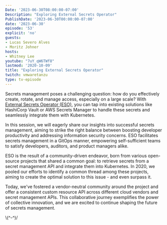 ```yaml
---
Date: '2023-06-30T08:00:00-07:00'
Description: "Exploring External Secrets Operator"
PublishDate: '2023-06-30T00:00:00-07:00'
date: '2023-06-30'
episode: '53'
explicit: 'no'
guests:
- Lucas Severo Alves
- Moritz Johner
hosts:
- Whitney Lee
youtube: "7uY_qW6TWf8"
lastmod: '2020-10-09'
title: "Exploring External Secrets Operator"
twitch: vmwaretanzu
type: tv-episode
---
```


Secrets management poses a challenging question: how do you effectively create, rotate, and manage access, especially on a large scale? With [External Secrets Operator (ESO)](https://external-secrets.io/), you can tap into existing solutions like HashiCorp Vault or AWS Secrets Manager to handle these secrets and seamlessly integrate them with Kubernetes.

In this session, we will eagerly share our insights into successful secrets management, aiming to strike the right balance between boosting developer productivity and addressing information security concerns. ESO facilitates secrets management in a GitOps manner, empowering self-sufficient teams to satisfy developers, auditors, and product managers alike.

ESO is the result of a community-driven endeavor, born from various open-source projects that shared a common goal: to retrieve secrets from a secret management API and integrate them into Kubernetes. In 2020, we pooled our efforts to identify a common thread among these projects, aiming to create the optimal solution to this issue - and even surpass it.

Today, we've fostered a vendor-neutral community around the project and offer a consistent custom resource API across different cloud vendors and secret management APIs. This collaborative journey exemplifies the power of collective innovation, and we are excited to continue shaping the future of secrets management.

\\(^-^)/
